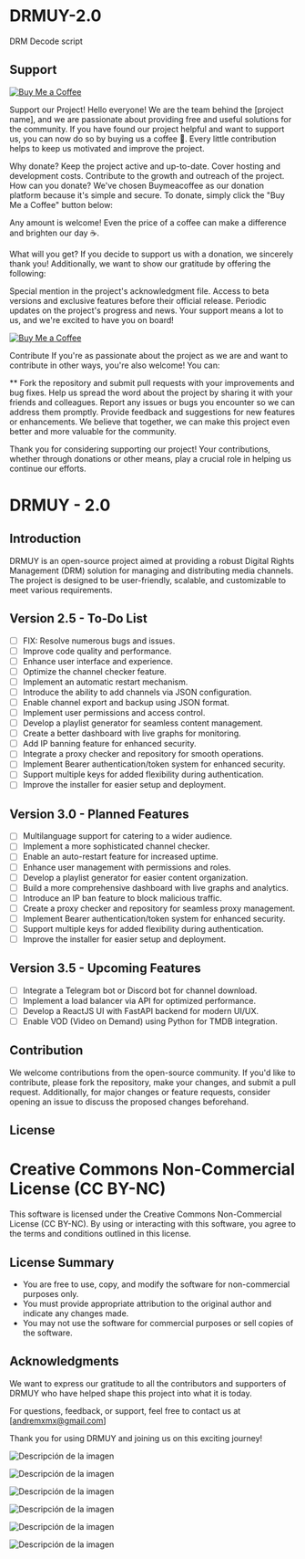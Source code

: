 # DRMUY-2.0
DRM Decode script 

## Support

[![Buy Me a Coffee](https://img.shields.io/badge/Donate-Buy%20Me%20a%20Coffee-orange.svg)](https://www.buymeacoffee.com/andremxmxj)

Support our Project!
Hello everyone! We are the team behind the [project name], and we are passionate about providing free and useful solutions for the community. If you have found our project helpful and want to support us, you can now do so by buying us a coffee 🎉. Every little contribution helps to keep us motivated and improve the project.

Why donate?
Keep the project active and up-to-date.
Cover hosting and development costs.
Contribute to the growth and outreach of the project.
How can you donate?
We've chosen Buymeacoffee as our donation platform because it's simple and secure. To donate, simply click the "Buy Me a Coffee" button below:

Any amount is welcome! Even the price of a coffee can make a difference and brighten our day ☕️.

What will you get?
If you decide to support us with a donation, we sincerely thank you! Additionally, we want to show our gratitude by offering the following:

Special mention in the project's acknowledgment file.
Access to beta versions and exclusive features before their official release.
Periodic updates on the project's progress and news.
Your support means a lot to us, and we're excited to have you on board!


[![Buy Me a Coffee](https://img.shields.io/badge/Donate-Buy%20Me%20a%20Coffee-orange.svg)](https://www.buymeacoffee.com/andremxmxj)

Contribute
If you're as passionate about the project as we are and want to contribute in other ways, you're also welcome! You can:

**
Fork the repository and submit pull requests with your improvements and bug fixes.
Help us spread the word about the project by sharing it with your friends and colleagues.
Report any issues or bugs you encounter so we can address them promptly.
Provide feedback and suggestions for new features or enhancements.
We believe that together, we can make this project even better and more valuable for the community.

Thank you for considering supporting our project! Your contributions, whether through donations or other means, play a crucial role in helping us continue our efforts.

# DRMUY - 2.0

## Introduction

DRMUY is an open-source project aimed at providing a robust Digital Rights Management (DRM) solution for managing and distributing media channels. The project is designed to be user-friendly, scalable, and customizable to meet various requirements.

## Version 2.5 - To-Do List

- [ ] FIX: Resolve numerous bugs and issues.
- [ ] Improve code quality and performance.
- [ ] Enhance user interface and experience.
- [ ] Optimize the channel checker feature.
- [ ] Implement an automatic restart mechanism.
- [ ] Introduce the ability to add channels via JSON configuration.
- [ ] Enable channel export and backup using JSON format.
- [ ] Implement user permissions and access control.
- [ ] Develop a playlist generator for seamless content management.
- [ ] Create a better dashboard with live graphs for monitoring.
- [ ] Add IP banning feature for enhanced security.
- [ ] Integrate a proxy checker and repository for smooth operations.
- [ ] Implement Bearer authentication/token system for enhanced security.
- [ ] Support multiple keys for added flexibility during authentication.
- [ ] Improve the installer for easier setup and deployment.

## Version 3.0 - Planned Features

- [ ] Multilanguage support for catering to a wider audience.
- [ ] Implement a more sophisticated channel checker.
- [ ] Enable an auto-restart feature for increased uptime.
- [ ] Enhance user management with permissions and roles.
- [ ] Develop a playlist generator for easier content organization.
- [ ] Build a more comprehensive dashboard with live graphs and analytics.
- [ ] Introduce an IP ban feature to block malicious traffic.
- [ ] Create a proxy checker and repository for seamless proxy management.
- [ ] Implement Bearer authentication/token system for enhanced security.
- [ ] Support multiple keys for added flexibility during authentication.
- [ ] Improve the installer for easier setup and deployment.

## Version 3.5 - Upcoming Features

- [ ] Integrate a Telegram bot or Discord bot for channel download.
- [ ] Implement a load balancer via API for optimized performance.
- [ ] Develop a ReactJS UI with FastAPI backend for modern UI/UX.
- [ ] Enable VOD (Video on Demand) using Python for TMDB integration.

## Contribution

We welcome contributions from the open-source community. If you'd like to contribute, please fork the repository, make your changes, and submit a pull request. Additionally, for major changes or feature requests, consider opening an issue to discuss the proposed changes beforehand.

## License

# Creative Commons Non-Commercial License (CC BY-NC)

This software is licensed under the Creative Commons Non-Commercial License (CC BY-NC). By using or interacting with this software, you agree to the terms and conditions outlined in this license.

## License Summary

- You are free to use, copy, and modify the software for non-commercial purposes only.
- You must provide appropriate attribution to the original author and indicate any changes made.
- You may not use the software for commercial purposes or sell copies of the software.


## Acknowledgments

We want to express our gratitude to all the contributors and supporters of DRMUY who have helped shape this project into what it is today.

For questions, feedback, or support, feel free to contact us at [andremxmx@gmail.com]

Thank you for using DRMUY and joining us on this exciting journey!

![Descripción de la imagen](https://raw.githubusercontent.com/andremxmx/DRMUY-2.0/main/img/edit.png)

![Descripción de la imagen](https://raw.githubusercontent.com/andremxmx/DRMUY-2.0/main/img/ch.png)

![Descripción de la imagen](https://raw.githubusercontent.com/andremxmx/DRMUY-2.0/main/img/add.png)

![Descripción de la imagen](https://raw.githubusercontent.com/andremxmx/DRMUY-2.0/main/img/prof.png)

![Descripción de la imagen](https://raw.githubusercontent.com/andremxmx/DRMUY-2.0/main/img/user.png)

![Descripción de la imagen](https://raw.githubusercontent.com/andremxmx/DRMUY-2.0/main/img/vid.png)
